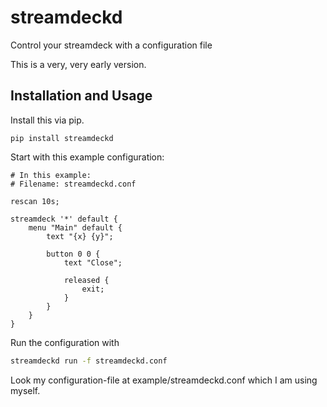# streamdeckd
Control your streamdeck with a configuration file

This is a very, very early version.

## Installation and Usage

Install this via pip.
```
pip install streamdeckd
```

Start with this example configuration:

```nginx
# In this example:
# Filename: streamdeckd.conf

rescan 10s;

streamdeck '*' default {
    menu "Main" default {
        text "{x} {y}";

        button 0 0 {
            text "Close";

            released {
                exit;
            }
        }
    }
}
```

Run the configuration with

```sh
streamdeckd run -f streamdeckd.conf
```

Look my configuration-file at example/streamdeckd.conf which I am using myself.
